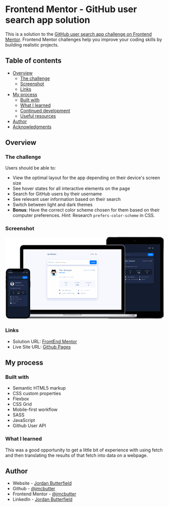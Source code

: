 # Frontend Mentor - GitHub user search app solution

This is a solution to the [GitHub user search app challenge on Frontend Mentor](https://www.frontendmentor.io/challenges/github-user-search-app-Q09YOgaH6). Frontend Mentor challenges help you improve your coding skills by building realistic projects. 

## Table of contents

- [Overview](#overview)
  - [The challenge](#the-challenge)
  - [Screenshot](#screenshot)
  - [Links](#links)
- [My process](#my-process)
  - [Built with](#built-with)
  - [What I learned](#what-i-learned)
  - [Continued development](#continued-development)
  - [Useful resources](#useful-resources)
- [Author](#author)
- [Acknowledgments](#acknowledgments)

## Overview

### The challenge

Users should be able to:

- View the optimal layout for the app depending on their device's screen size
- See hover states for all interactive elements on the page
- Search for GitHub users by their username
- See relevant user information based on their search
- Switch between light and dark themes
- **Bonus**: Have the correct color scheme chosen for them based on their computer preferences. _Hint_: Research `prefers-color-scheme` in CSS.

### Screenshot

![Device Frames](./device-frames.png)

### Links

- Solution URL: [FrontEnd Mentor](https://www.frontendmentor.io/solutions/github-user-search-using-github-user-api-js-html-sass-5dxDH60gwo)
- Live Site URL: [Github Pages](https://jmcbutter.github.io/github-user-search-app/dist/index.html)

## My process

### Built with

- Semantic HTML5 markup
- CSS custom properties
- Flexbox
- CSS Grid
- Mobile-first workflow
- SASS
- JavaScript
- Github User API

### What I learned

This was a good opportunity to get a little bit of experience with using fetch 
and then translating the results of that fetch into data on a webpage. 

## Author

- Website - [Jordan Butterfield](https://jmbutterfield.com)
- Github - [@jmcbutter](https://github.com/jmcbutter)
- Frontend Mentor - [@jmcbutter](https://www.frontendmentor.io/profile/jmcbutter)
- LinkedIn - [Jordan Butterfield](https://www.linkedin.com/in/jordan-butterfield-933274a9/)
